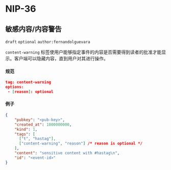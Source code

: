 # NIP-36

## 敏感内容/内容警告

`draft` `optional` `author:fernandolguevara`

`content-warning` 标签使用户能够指定事件的内容是否需要得到读者的批准才能显示。客户端可以隐藏内容，直到用户对其进行操作。

#### 规范

```json
tag: content-warning
options:
 - [reason]: optional
```

#### 例子

```json
{
    "pubkey": "<pub-key>",
    "created_at": 1000000000,
    "kind": 1,
    "tags": [
      ["t", "hastag"],
      ["content-warning", "reason"] /* reason is optional */
    ],
    "content": "sensitive content with #hastag\n",
    "id": "<event-id>"
}
```

